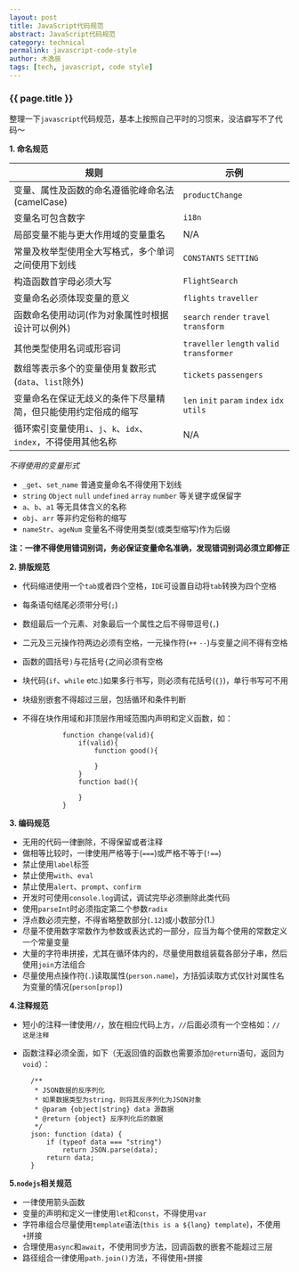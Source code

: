 ```yaml
---
layout: post
title: JavaScript代码规范
abstract: JavaScript代码规范
category: technical
permalink: javascript-code-style
author: 木逸辰
tags: [tech, javascript, code style]
---
```


### {{ page.title }}

整理一下`javascript`代码规范，基本上按照自己平时的习惯来，没洁癖写不了代码～

**1. 命名规范**

|        规则      |       示例       |
|------------------|-----------------|
| 变量、属性及函数的命名遵循驼峰命名法(camelCase) | `productChange` |
| 变量名可包含数字 | `i18n` |
| 局部变量不能与更大作用域的变量重名 | N/A |
| 常量及枚举型使用全大写格式，多个单词之间使用下划线 | `CONSTANTS` `SETTING` |
| 构造函数首字母必须大写 | `FlightSearch` |
| 变量命名必须体现变量的意义 | `flights` `traveller` |
| 函数命名使用动词(作为对象属性时根据设计可以例外) | `search` `render` `travel` `transform` |
| 其他类型使用名词或形容词 | `traveller` `length` `valid` `transformer` |
| 数组等表示多个的变量使用复数形式(`data`、`list`除外) | `tickets` `passengers` |
| 变量命名在保证无歧义的条件下尽量精简，但只能使用约定俗成的缩写 | `len` `init` `param` `index` `idx` `utils` |
| 循环索引变量使用`i`、`j`、`k`、`idx`、`index`，不得使用其他名称| N/A |

*不得使用的变量形式*
- `_get`、`set_name` 普通变量命名不得使用下划线
- `string` `Object` `null` `undefined` `array` `number` 等关键字或保留字
- `a`、`b`、`a1` 等无具体含义的名称
- `obj`、`arr` 等非约定俗称的缩写
- `nameStr`、`ageNum` 变量名不得使用类型(或类型缩写)作为后缀

**注：一律不得使用错词别词，务必保证变量命名准确，发现错词别词必须立即修正**


**2. 排版规范**

- 代码缩进使用一个`tab`或者四个空格，`IDE`可设置自动将`tab`转换为四个空格
- 每条语句结尾必须带分号(`;`)
- 数组最后一个元素、对象最后一个属性之后不得带逗号(`,`)
- 二元及三元操作符两边必须有空格，一元操作符(`++` `--`)与变量之间不得有空格
- 函数的圆括号`)`与花括号`{`之间必须有空格
- 块代码(`if`、`while` etc.)如果多行书写，则必须有花括号(`{}`)，单行书写可不用
- 块级别嵌套不得超过三层，包括循环和条件判断
- 不得在块作用域和非顶层作用域范围内声明和定义函数，如：


                function change(valid){
                    if(valid){
                        function good(){

                        }
                    }
                    function bad(){

                    }
                }


**3. 编码规范**

- 无用的代码一律删除，不得保留或者注释
- 做相等比较时，一律使用严格等于(`===`)或严格不等于(`!==`)
- 禁止使用`label`标签
- 禁止使用`with`、`eval`
- 禁止使用`alert`、`prompt`、`confirm`
- 开发时可使用`console.log`调试，调试完毕必须删除此类代码
- 使用`parseInt`时必须指定第二个参数`radix`
- 浮点数必须完整，不得省略整数部分(`.12`)或小数部分(1.)
- 尽量不使用数字常数作为参数或表达式的一部分，应当为每个使用的常数定义一个常量变量
- 大量的字符串拼接，尤其在循环体内的，尽量使用数组装载各部分子串，然后使用`join`方法组合
- 尽量使用点操作符(`.`)读取属性(`person.name`)，方括弧读取方式仅针对属性名为变量的情况(`person[prop]`)

**4.注释规范**

- 短小的注释一律使用`//`，放在相应代码上方，`//`后面必须有一个空格如：`// 这是注释`
- 函数注释必须全面，如下（无返回值的函数也需要添加`@return`语句，返回为`void`）：

        /**
         * JSON数据的反序列化
         * 如果数据类型为string，则将其反序列化为JSON对象
         * @param {object|string} data 源数据
         * @return {object} 反序列化后的数据
         */
        json: function (data) {
            if (typeof data === "string")
                return JSON.parse(data);
            return data;
        }


**5.`nodejs`相关规范**

- 一律使用箭头函数
- 变量的声明和定义一律使用`let`和`const`，不得使用`var`
- 字符串组合尽量使用`template`语法(`this is a ${lang} template`)，不使用`+`拼接
- 合理使用`async`和`await`，不使用同步方法，回调函数的嵌套不能超过三层
- 路径组合一律使用`path.join()`方法，不得使用`+`拼接
